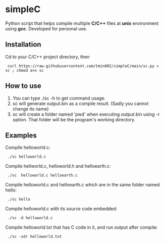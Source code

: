 # simpleC
Python script that helps compile multiple **C/C++** files at **unix** environment using **gcc**. Developed for personal use.

## Installation
Cd to your C/C++ project directory, then

     curl https://raw.githubusercontent.com/tmin002/simpleC/main/sc.py > sc ; chmod a+x sc
## How to use

  1. You can type ./sc -h to get command usage.
  2. sc will generate output.bin as a compile result. (Sadly you cannot change its name)
  3. sc will create a folder named 'pwd' when executing output.bin using -r option. That folder will be the program's working directory.
  
## Examples

 Compile helloworld.c:

     ./sc helloworld.c

 Compile hellworld.c, helloworld.h and helloearth.c:

     ./sc  helloworld.c helloearth.c

 Compile helloworld.c and helloearth.c which are in the same folder named hello:

     ./sc hello

 Compile helloworld.c with its source code embedded:

     ./sc -d helloworld.c

 Compile helloworld.txt that has C code in it, and run output after compile:

     ./sc -sdr helloworld.txt
